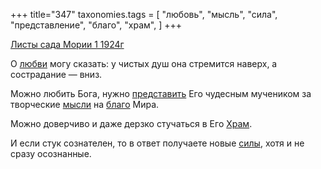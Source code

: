 +++
title="347"
taxonomies.tags = [
 "любовь",
 "мысль",
 "сила",
 "представление",
 "благо",
 "храм",
]
+++

[Листы сада Мории 1 1924г](/agni/1924)

О [любви](/tags/любовь) могу сказать: у чистых душ она стремится наверх, а сострадание — вниз.   

Можно любить Бога, нужно [представить](/tags/представление) Его чудесным мучеником за творческие [мысли](/tags/мысль) на [благо](/tags/благо) Мира.   

Можно доверчиво и даже дерзко стучаться в Его [Храм](/tags/храм).   

И если стук сознателен, то в ответ получаете новые [силы](/tags/сила), хотя и не сразу осознанные.   


